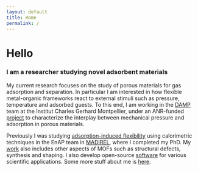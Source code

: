 ```yaml
---
layout: default
title: Home
permalink: /
---
```


# Hello

### I am a researcher studying novel adsorbent materials

My current research focuses on the study of porous materials for gas adsorption and
separation. In particular I am interested in how flexible metal-organic frameworks react
to external stimuli such as pressure, temperature and adsorbed guests. To this end, I am
working in the [DAMP](https://www.icgm.fr/damp) team at the Institut Charles Gerhard
Montpellier, under an ANR-funded [project](https://anr.fr/Project-ANR-17-CE29-0003) to
characterize the interplay between mechanical pressure and adsorption in porous materials.

Previously I was studying [adsorption-induced flexibility](http://www.anr.fr/Project-ANR-17-CE08-0048)
using calorimetric techniques in the EnAP team in [MADIREL](http://madirel.univ-amu.fr/node/99),
where I completed my PhD. My [work](/academic) also includes other aspects of MOFs such as
structural defects, synthesis and shaping. I also develop open-source [software](/software)
for various scientific applications. Some more stuff about me is [here](/about).
